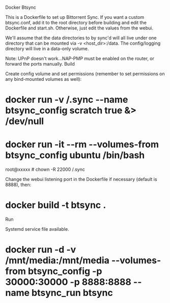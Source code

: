 Docker Btsync

This is a Dockerfile to set up Bittorrent Sync. If you want a custom btsync.conf, add it to the root directory before building and edit the Dockerfile and start.sh. Otherwise, just edit the values from the webui.

We'll assume that the data directories to by sync'd will all live under one directory that can be mounted via -v <host_dir>:/data. The config/logging directory will live in a data-only volume.

Note: UPnP doesn't work...NAP-PMP must be enabled on the router, or forward the ports manually.
Build

Create config volume and set permissions (remember to set permissions on any bind-mounted volumes as well):

# docker run -v /.sync --name btsync_config scratch true &> /dev/null
# docker run -it --rm --volumes-from btsync_config ubuntu /bin/bash
root@xxxxx # chown -R 22000 /.sync

Change the webui listening port in the Dockerfile if necessary (default is 8888), then:

# docker build -t btsync .

Run

Systemd service file available.

# docker run -d -v /mnt/media:/mnt/media --volumes-from btsync_config -p 30000:30000 -p 8888:8888 --name btsync_run btsync
